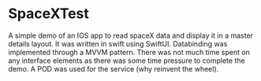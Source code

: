 # SpaceXTest

A simple demo of an IOS app to read spaceX data and display it in a master details layout.
It was written in swift using SwiftUI. Databinding was implemented through a MVVM pattern.
There was not much time spent on any interface elements as there was some time pressure to complete the demo.
A POD was used for the service (why reinvent the wheel).

